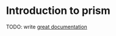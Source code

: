 # Introduction to prism

TODO: write [great documentation](http://jacobian.org/writing/what-to-write/)
